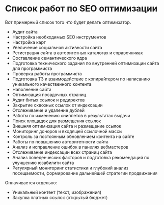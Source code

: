 # Список работ по SEO оптимизации

Вот примерный список того что будет делать оптимизатор.

* Аудит сайта
* Настройка необходимых SEO инструментов
* Настройка карт
* Увеличение социальной активности сайта
* Регистрация сайта в авторитетных каталогах и справочниках
* Составление семантического ядра
* Подготовка технического задания по внутренней оптимизации сайта для программиста
* Проверка работы программиста
* Подготовка ТЗ и взаимодействие с копирайтером по написанию уникального качественного контента
* Наполнение сайта
* Оптимизация посадочных страниц
* Аудит битых ссылок и редиректов
* Закрытие сквозных ссылок от индексации
* Отслеживание и удаление дублей
* Работы по изменению сниппетов в результатах выдачи
* Поиск площадок для размещения ссылок
* Внешняя оптимизация сайта и размещение ссылок
* Мониторинг доноров и входящей ссылочной массы
* Контроль за постоянным обновлением контента на сайте
* Работы по повышению авторитетности сайта
* Анализ и исправление ошибок в панелях вебмастеров
* Отслеживание индексации всех страниц сайта
* Анализ поведенческих факторов и подготовка рекомендаций по улучшению юзабилити сайта
* Регулярный мониторинг статистики и глубокий анализ посещаемости, формирование дальнейшей стратегии продвижения

Оплачивается отдельно:

*  Уникальный контент (текст, изображения)
*  Закупка платных ссылок (открытый бюджет)